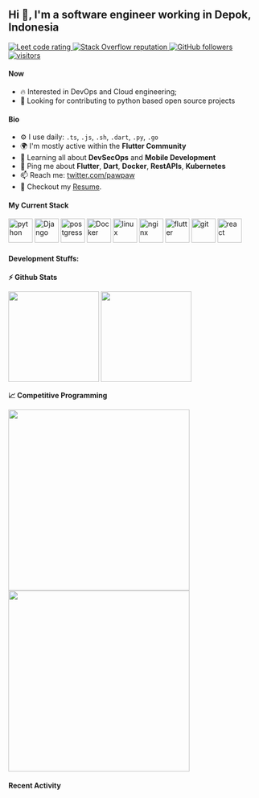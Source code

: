 ## Hi 👋, I'm a software engineer working in Depok, Indonesia

<p align="left">
  <a href="https://leetcode.com/fauziridwan1709/">
    <img src="https://cp-logo.vercel.app/leetcode/fauziridwan1709" alt="Leet code rating" />
  </a>
  <a href="https://stackoverflow.com/users/11586024/fauziridwan1709">
    <img alt="Stack Overflow reputation" src="https://img.shields.io/stackexchange/stackoverflow/r/11586024?color=orange&label=reputation&logo=stackoverflow">
  </a>
  <a href="https://github.com/fauziridwan1709?tab=followers">
    <img alt="GitHub followers" src="https://img.shields.io/github/followers/fauziridwan1709?color=green&logo=github">
  </a>
  <a href="https://github.com/fauziridwan1709/">
    <img src="https://komarev.com/ghpvc/?username=fauziridwan1709" alt="visitors" />
  </a>

</p>

#### Now

- :fire: Interested in DevOps and Cloud engineering;
- :calendar: Looking for contributing to python based open source projects 

#### Bio

- ⚙️ I use daily: `.ts`, `.js`, `.sh`, `.dart`, `.py`, `.go`
- 🌍 I'm mostly active within the **Flutter Community**
- 🌱 Learning all about **DevSecOps** and **Mobile Development**
- 💬 Ping me about **Flutter**, **Dart**, **Docker**, **RestAPIs**, **Kubernetes**
- 📫 Reach me: [twitter.com/pawpaw](https://twitter.com/pawpaw)
- 📝 Checkout my [Resume](files/resume.pdf).

#### My Current Stack

<img height="48" src="img/python-original.svg" alt="python"> <img height="48" src="img/django-plain-wordmark.svg" alt="Django"> <img height="48" src="img/postgresql-original.svg" alt="postgress"> <img height="48" src="img/docker-original.svg" alt="Docker"> <img height="48" src="img/linux-original.svg" alt="linux"> <img height="48" src="img/nginx-original.svg" alt="nginx"> <img height="48" src="img/flutter-original.svg" alt="flutter"> <img height="48" src="img/git-original.svg" alt="git"> <img height="48" src="img/react-original.svg" alt="react">

#### Development Stuffs:

<b>⚡ Github Stats</b>
<p float="left">
<img height="180em" src="https://github-readme-stats.vercel.app/api?username=fauziridwan1709&show_icons=true&hide_border=true&&count_private=true&include_all_commits=true" /> 
<img height="180em" src="https://github-readme-stats.vercel.app/api/top-langs/?username=fauziridwan1709&show_icons=true&hide_border=true&layout=compact&langs_count=8"/>
</p>

<b>&#128200; Competitive Programming</b>
<p float="left">
<img width="360em" src="https://leetcard.jacoblin.cool/fauziridwan1709?theme=light&font=Karma&ext=contest" />
<img width="360em" src="https://github-readme-codewars-stats.herokuapp.com/api/?username=fauziridwan1709&badge&colormode=dark_mode" />
</p>

#### Recent Activity
